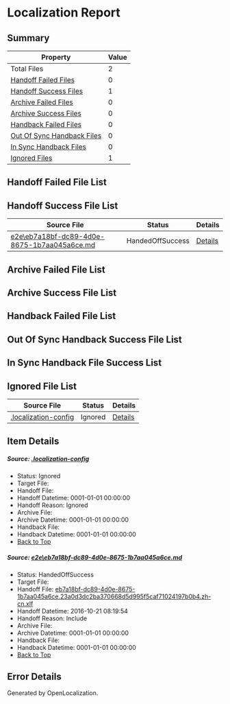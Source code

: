 # <a name='report-top'></a> Localization Report

## Summary
 Property | Value 
 -------- | ----- 
 Total Files | 2
[ Handoff Failed Files ](#handoff-failed-list)| 0
[ Handoff Success Files ](#handoff-success-list)| 1
[ Archive Failed Files ](#archive-failed-list)| 0
[ Archive Success Files ](#archive-success-list)| 0
[ Handback Failed Files ](#handback-failed-list)| 0
[ Out Of Sync Handback Files ](#outofsync-handback-success-list)| 0
[ In Sync Handback Files ](#insync-handback-success-list)| 0
[ Ignored Files ](#ignored-list)| 1

## <a name='handoff-failed-list'></a> Handoff Failed File List

## <a name='handoff-success-list'></a> Handoff Success File List
 Source File | Status | Details 
 ----------- | ------ | ------- 
 [e2e\eb7a18bf-dc89-4d0e-8675-1b7aa045a6ce.md](https://github.com/OpenLocalizationTestOrg/ol-test0/blob/2d8ac314e694ea7dd56a42477f7e04d94977cfdd/e2e/eb7a18bf-dc89-4d0e-8675-1b7aa045a6ce.md) | HandedOffSuccess | [Details](#4b24243c4008a0b2a44c2cc0e3927af3f1b22cc71)

## <a name='archive-failed-list'></a> Archive Failed File List

## <a name='archive-success-list'></a> Archive Success File List

## <a name='handback-failed-list'></a> Handback Failed File List

## <a name='outofsync-handback-success-list'></a> Out Of Sync Handback Success File List

## <a name='insync-handback-success-list'></a> In Sync Handback File Success List

## <a name='ignored-list'></a> Ignored File List
 Source File | Status | Details 
 ----------- | ------ | ------- 
 [.localization-config](https://github.com/OpenLocalizationTestOrg/ol-test0/blob/2d8ac314e694ea7dd56a42477f7e04d94977cfdd/.localization-config) | Ignored | [Details](#c268a05ecaa7ec85942ed632c29928ee5bd6da8d0)

## Item Details
##### <a name='c268a05ecaa7ec85942ed632c29928ee5bd6da8d0'></a> Source: [.localization-config](https://github.com/OpenLocalizationTestOrg/ol-test0/blob/2d8ac314e694ea7dd56a42477f7e04d94977cfdd/.localization-config)
* Status: Ignored
* Target File: 
* Handoff File: 
* Handoff Datetime: 0001-01-01 00:00:00
* Handoff Reason: Ignored
* Archive File: 
* Archive Datetime: 0001-01-01 00:00:00
* Handback File: 
* Handback Datetime: 0001-01-01 00:00:00
* [Back to Top](#report-top)

##### <a name='4b24243c4008a0b2a44c2cc0e3927af3f1b22cc71'></a> Source: [e2e\eb7a18bf-dc89-4d0e-8675-1b7aa045a6ce.md](https://github.com/OpenLocalizationTestOrg/ol-test0/blob/2d8ac314e694ea7dd56a42477f7e04d94977cfdd/e2e/eb7a18bf-dc89-4d0e-8675-1b7aa045a6ce.md)
* Status: HandedOffSuccess
* Target File: 
* Handoff File: [eb7a18bf-dc89-4d0e-8675-1b7aa045a6ce.23a0d3dc2ba370668d5d995f5caf71024197b0b4.zh-cn.xlf](https://github.com/OpenLocalizationTestOrg/ol-test0-handoff/blob/571ce7a95fa4db074bdafe215956526a323292a9/ol-handoff/OpenLocalizationTestOrg/ol-test0-zhcn/shujia/ht/eb7a18bf-dc89-4d0e-8675-1b7aa045a6ce.23a0d3dc2ba370668d5d995f5caf71024197b0b4.zh-cn.xlf)
* Handoff Datetime: 2016-10-21 08:19:54
* Handoff Reason: Include
* Archive File: 
* Archive Datetime: 0001-01-01 00:00:00
* Handback File: 
* Handback Datetime: 0001-01-01 00:00:00
* [Back to Top](#report-top)


## Error Details

Generated by OpenLocalization.
